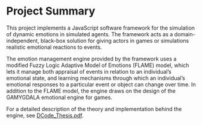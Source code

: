 # Project Summary

This project implements a JavaScript software framework for the simulation of dynamic emotions in simulated agents. 
The framework acts as a domain-independent, black-box solution for giving actors in games or simulations realistic emotional reactions to events. 

The emotion management engine provided by the framework uses a modified Fuzzy Logic Adaptive Model of Emotions (FLAME) model, 
which lets it manage both appraisal of events in relation to an individual’s emotional state, 
and learning mechanisms through which an individual’s emotional responses to a particular event or object can change over time. 
In addition to the FLAME model, the engine draws on the design of the GAMYGDALA emotional engine for games. 

For a detailed description of the theory and implementation behind the engine, see [DCode_Thesis.pdf](https://github.com/dcode15/IS/blob/master/DCode_Thesis.pdf).
